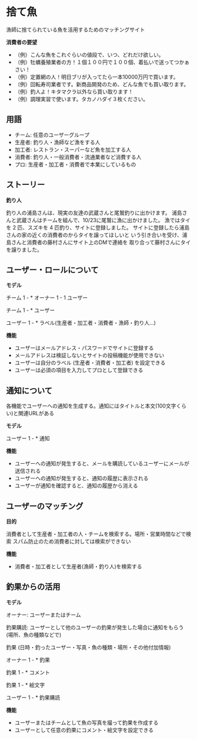 # 捨て魚

漁師に捨てられている魚を活用するためのマッチングサイト

**消費者の要望**

- （例）こんな魚をこれぐらいの値段で、いつ、どれだけ欲しい。
- （例）牡蠣養殖業者の方！１個１００円で１００個、着払いで送ってつかぁさい！
- （例）定置網の人！明日ブリが入ってたら一本10000万円で買います。
- （例）回転寿司業者です。新商品開発のため、どんな魚でも買い取ります。
- （例）釣人よ！キタマクラ以外なら買い取ります！
- （例）調理実習で使います。タカノハダイ３枚ください。

## 用語

- チーム: 任意のユーザーグループ
- 生産者: 釣り人・漁師など漁をする人
- 加工者: レストラン・スーパーなど魚を加工する人
- 消費者: 釣り人・一般消費者・流通業者など消費する人
- プロ: 生産者・加工者・消費者で本業にしているもの

## ストーリー

**釣り人**

釣り人の浦島さんは、現実の友達の武蔵さんと尾鷲釣りに出かけます。
浦島さんと武蔵さんはチームを組んで、10/23に尾鷲に漁に出かけました。
漁ではタイを 2 匹、スズキを 4 匹釣り、サイトに登録しました。
サイトに登録したら浦島さんの家の近くの消費者のからタイを譲ってほしいと
いう引き合いを受け、浦島さんと消費者の藤村さんにサイト上のDMで連絡を
取り合って藤村さんにタイを譲りました。


## ユーザー・ロールについて

**モデル**

チーム 1 - * オーナー 1 - 1 ユーザー

チーム 1 - * ユーザー

ユーザー 1 - * ラベル(生産者・加工者・消費者・漁師・釣り人...)

**機能**

- ユーザーはメールアドレス・パスワードでサイトに登録する
- メールアドレスは検証しないとサイトの投稿機能が使用できない
- ユーザーは自分のラベル (生産者・消費者・加工者) を設定できる
- ユーザーは必須の項目を入力してプロとして登録できる

## 通知について

各機能でユーザーへの通知を生成する。通知にはタイトルと本文(100文字くらい)と関連URLがある

**モデル**

ユーザー 1 - * 通知

**機能**

- ユーザーへの通知が発生すると、メールを購読しているユーザーにメールが送信される
- ユーザーへの通知が発生すると、通知の履歴に表示される
- ユーザーが通知を確認すると、通知の履歴から消える

## ユーザーのマッチング

**目的**

消費者として生産者・加工者の人・チームを検索する。場所・営業時間などで検索
スパム防止のため消費者に対しては検索ができない

**機能**

- 消費者・加工者として生産者(漁師・釣り人)を検索する


## 釣果からの活用

**モデル**

オーナー: ユーザーまたはチーム

釣果購読: ユーザーとして他のユーザーの釣果が発生した場合に通知をもらう (場所、魚の種類などで)

釣果 (日時・釣ったユーザー・写真・魚の種類・場所・その他付加情報)

オーナー 1 - * 釣果

釣果 1 - * コメント

釣果 1 - * 絵文字

ユーザー 1 - * 釣果購読

**機能**

- ユーザーまたはチームとして魚の写真を撮って釣果を作成する
- ユーザーとして任意の釣果にコメント・絵文字を設定できる
